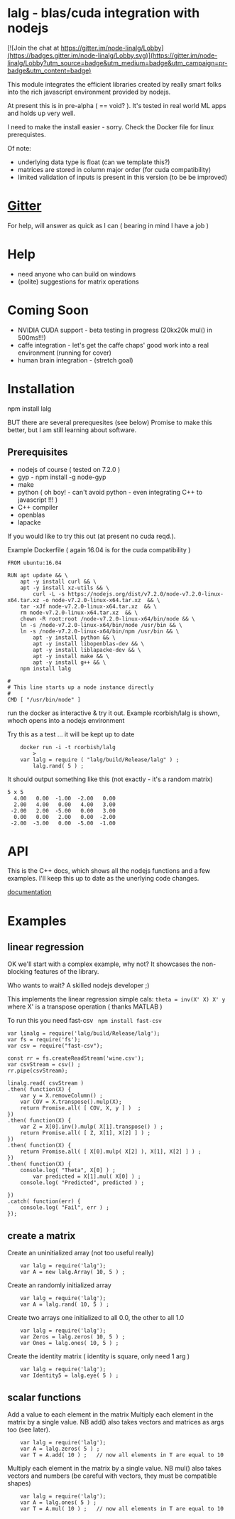 # lalg - blas/cuda integration with nodejs

[![Join the chat at https://gitter.im/node-linalg/Lobby](https://badges.gitter.im/node-linalg/Lobby.svg)](https://gitter.im/node-linalg/Lobby?utm_source=badge&utm_medium=badge&utm_campaign=pr-badge&utm_content=badge)

This module integrates the efficient libraries created by really smart folks
into the rich javascript environment provided by nodejs. 

At present this is in pre-alpha ( == void? ). It's tested in real world ML
apps and holds up very well. 

I need to make the install easier - sorry. Check the Docker file for linux
prerequistes. 

Of note:

* underlying data type is float (can we template this?)
* matrices are stored in column major order (for cuda compatibility) 
* limited validation of inputs is present in this version (to be be improved) 

# [Gitter](https://gitter.im/node-linalg/Lobby#)

For help, will answer as quick as I can ( bearing in mind I have a job )

# Help
* need anyone who can build on windows
* (polite) suggestions for matrix operations

# Coming Soon
* NVIDIA CUDA support - beta testing in progress (20kx20k mul() in 500ms!!!)
* caffe integration - let's get the caffe chaps' good work into a real environment (running for cover)
* human brain integration - (stretch goal)

# Installation

npm install lalg

BUT  there are several prerequesites (see below)
Promise to make this better, but I am still learning about software.

## Prerequisites

* nodejs of course ( tested on 7.2.0 )
* gyp - npm install -g node-gyp
* make
* python ( oh boy! - can't avoid python - even integrating C++ to javascript !!! )
* C++ compiler 
* openblas  
* lapacke 


If you would like to try this out (at present no cuda reqd.).

Example Dockerfile  ( again 16.04 is for the cuda compatibility )
```
FROM ubuntu:16.04

RUN apt update && \
	apt -y install curl && \
	apt -y install xz-utils && \
       	curl -L -s https://nodejs.org/dist/v7.2.0/node-v7.2.0-linux-x64.tar.xz -o node-v7.2.0-linux-x64.tar.xz  && \
	tar -xJf node-v7.2.0-linux-x64.tar.xz  && \
	rm node-v7.2.0-linux-x64.tar.xz  && \
	chown -R root:root /node-v7.2.0-linux-x64/bin/node && \
	ln -s /node-v7.2.0-linux-x64/bin/node /usr/bin && \
	ln -s /node-v7.2.0-linux-x64/bin/npm /usr/bin && \
       	apt -y install python && \
       	apt -y install libopenblas-dev && \
       	apt -y install liblapacke-dev && \
       	apt -y install make && \
       	apt -y install g++ && \
	npm install lalg

#
# This line starts up a node instance directly
#
CMD [ "/usr/bin/node" ]

```
run the docker as interactive & try it out. Example rcorbish/lalg is shown, whoch opens into a nodejs environment

Try this as a test ... it will be kept up to date

```
	docker run -i -t rcorbish/lalg 
        >
	var lalg = require ( "lalg/build/Release/lalg" ) ;
        lalg.rand( 5 ) ;
```
It should output something like this (not exactly - it's a random matrix)
```
5 x 5 
  4.00   0.00  -1.00  -2.00   0.00 
  2.00   4.00   0.00   4.00   3.00 
 -2.00   2.00  -5.00   0.00   3.00 
  0.00   0.00   2.00   0.00  -2.00 
 -2.00  -3.00   0.00  -5.00  -1.00 

```

# API 

This is the C++ docs, which shows all the nodejs functions and a few
examples. I'll keep this up to date as the unerlying code changes.

[documentation](https://rcorbish.ydns.eu/lalg/classWrappedArray.html)

# Examples

## linear regression 
OK we'll start with a complex example, why not? It showcases the non-blocking 
features of the library. 

Who wants to wait? A skilled nodejs developer ;)

This implements the linear regression simple cals: ``` theta = inv(X' X) X' y ```
where X' is a transpose operation ( thanks MATLAB )

To run this you need fast-csv ``` npm install fast-csv```

```
var linalg = require('lalg/build/Release/lalg');
var fs = require('fs');
var csv = require("fast-csv");

const rr = fs.createReadStream('wine.csv');
var csvStream = csv() ;
rr.pipe(csvStream);

linalg.read( csvStream ) 
.then( function(X) { 
  	var y = X.removeColumn() ;
	var COV = X.transpose().mulp(X);
	return Promise.all( [ COV, X, y ] )  ;
})
.then( function(X) { 
	var Z = X[0].inv().mulp( X[1].transpose() ) ;
	return Promise.all( [ Z, X[1], X[2] ] ) ;
})
.then( function(X) { 
	return Promise.all( [ X[0].mulp( X[2] ), X[1], X[2] ] ) ;
})
.then( function(X) { 
	console.log( "Theta", X[0] ) ;
        var predicted = X[1].mul( X[0] ) ;
	console.log( "Predicted", predicted ) ;
	
})
.catch( function(err) {
	console.log( "Fail", err ) ;
});

```


## create a matrix

Create an uninitialized array (not too useful really)
```
	var lalg = require('lalg');
	var A = new lalg.Array( 10, 5 ) ;
```

Create an randomly initialized array
```
	var lalg = require('lalg');
	var A = lalg.rand( 10, 5 ) ;
```

Create two arrays one initialized to all 0.0, the other to all 1.0
```
	var lalg = require('lalg');
	var Zeros = lalg.zeros( 10, 5 ) ;
	var Ones = lalg.ones( 10, 5 ) ;
```

Create the identity matrix ( identity is square, only need 1 arg )
```
	var lalg = require('lalg');
	var Identity5 = lalg.eye( 5 ) ;
```

## scalar functions

Add a value to each element in the matrix
Multiply each element in the matrix by a single value. NB add() also
takes vectors and matrices as args too (see later).

```
	var lalg = require('lalg');
	var A = lalg.zeros( 5 ) ;
	var T = A.add( 10 ) ;   // now all elements in T are equal to 10
```

Multiply each element in the matrix by a single value. NB mul() also
takes vectors and numbers (be careful with vectors, they must be
compatible shapes)
```
	var lalg = require('lalg');
	var A = lalg.ones( 5 ) ;
	var T = A.mul( 10 ) ;   // now all elements in T are equal to 10
```



